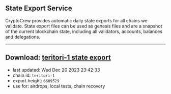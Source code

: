 ## State Export Service
CryptoCrew provides automatic daily state exports for all chains we validate. State export files can be used as genesis files and are a snapshot of the current blockchain state, including all validators, accounts, balances and delegations.

---
**Download: [teritori-1 state export](https://dl.ccvalidators.com/SERVICE/teritori/teritori-1_export_6609529.json)**
---

- last updated: Wed Dec 20 2023 23:42:33
- chain id: `teritori-1`
- export height: `6609529`
- use for: airdrops, local tests, chain recovery
